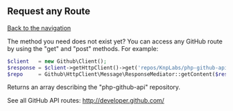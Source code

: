 ## Request any Route

[Back to the navigation](README.md)

The method you need does not exist yet? You can access any GitHub route by using the "get" and "post" methods. For example:

```php
$client   = new Github\Client();
$response = $client->getHttpClient()->get('repos/KnpLabs/php-github-api');
$repo     = Github\HttpClient\Message\ResponseMediator::getContent($response);
```

Returns an array describing the "php-github-api" repository.

See all GitHub API routes: <http://developer.github.com/>